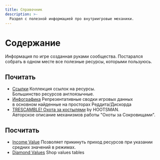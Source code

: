 ```yaml
---
title: Справочник
description: >- 
  Раздел с полезной информацией про внутриигровые механики.
---
```

# Содержание

Информация по игре созданная руками сообщества. Постарался собрать в одном месте все полезные ресурсы, которыми пользуюсь.

## Почитать

- [Ссылки](links.md) Коллекция ссылок на ресурсы.  
    Большинство ресурсов англоязычные.  
- [Инфографика](infographics.md) Репрезентативные сводки игровых данных  
     в основном найденные на просторах Реддита/Дискорда
- [TRESCAMBLE! Охота за костылями](trescamble.md) by HOOTSMAN.  
    Авторское описание механизмов работы "Охоты за Сокровищами".

## Посчитать

- [Income Value](../tools/income.md) Позволяет прикинуть приход ресурсов при указании средних значений в режимах.
- [Diamond Values](../tools/diaval.md) Shop values tables
